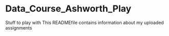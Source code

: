# Data_Course_Ashworth_Play
Stuff to play with 
This READMEfile contains information about my uploaded assignments
